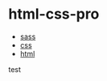 # html-css-pro

- [sass](./sass/README.md)
- [css](./css/README.md)
- [html](./html/README.md)

test